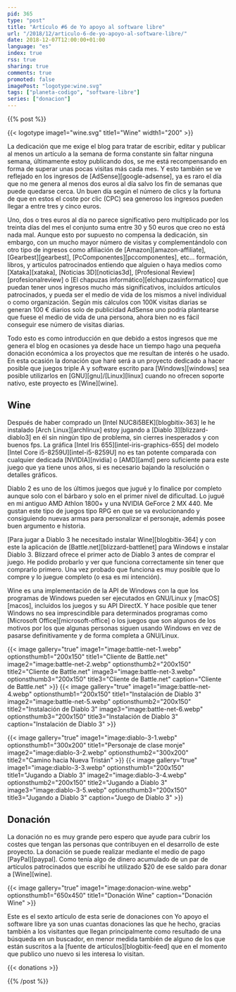 ```yaml
---
pid: 365
type: "post"
title: "Artículo #6 de Yo apoyo al software libre"
url: "/2018/12/articulo-6-de-yo-apoyo-al-software-libre/"
date: 2018-12-07T12:00:00+01:00
language: "es"
index: true
rss: true
sharing: true
comments: true
promoted: false
imagePost: "logotype:wine.svg"
tags: ["planeta-codigo", "software-libre"]
series: ["donacion"]
---
```


{{% post %}}

{{< logotype image1="wine.svg" title1="Wine" width1="200" >}}

La dedicación que me exige el blog para tratar de escribir, editar y publicar al menos un artículo a la semana de forma constante sin faltar ninguna semana, últimamente estoy publicando dos, se me está recompensando en forma de superar unas pocas visitas más cada mes. Y esto también se ve reflejado en los ingresos de [AdSense][google-adsense], ya es raro el día que no me genera al menos dos euros al día salvo los fin de semanas que puede quedarse cerca. Un buen día según el número de clics y la fortuna de que en estos el coste por clic (CPC) sea generoso los ingresos pueden llegar a entre tres y cinco euros.

Uno, dos o tres euros al día no parece significativo pero multiplicado por los treinta días del mes el conjunto suma entre 30 y 50 euros que creo no está nada mal. Aunque esto por supuesto no compensa la dedicación, sin embargo, con un mucho mayor número de visitas y complementándolo con otro tipo de ingresos como afiliación de [Amazon][amazon-affiliate], [Gearbest][gearbest], [PcComponentes][pccomponentes], etc... formación, libros, y artículos patrocinados entiendo que alguien o haya medios como [Xataka][xataka], [Noticias 3D][noticias3d], [Profesional Review][profesionalreview] o [El chapuzas informático][elchapuzasinformatico] que puedan tener unos ingresos mucho más significativos, incluídos artículos patrocinados, y pueda ser el medio de vida de los mismos a nivel individual o como organización. Según mis cálculos con 100K visitas diarias se generan 100 € diarios solo de publicidad AdSense uno podría plantearse que fuese el medio de vida de una persona, ahora bien no es fácil conseguir ese número de visitas diarias.

Todo esto es como introducción en que debido a estos ingresos que me genera el blog en ocasiones ya desde hace un tiempo hago una pequeña donación económica a los proyectos que me resultan de interés o he usado. En esta ocasión la donación que haré será a un proyecto dedicado a hacer posible que juegos triple A y software escrito para [Windows][windows] sea posible utilizarlos en [GNU][gnu]/[Linux][linux] cuando no ofrecen soporte nativo, este proyecto es [Wine][wine].

## Wine

Después de haber comprado un [Intel NUC8i5BEK][blogbitix-363] le he instalado [Arch Linux][archlinux] estoy jugando a [Diablo 3][blizzard-diablo3] en él sin ningún tipo de problema, sin cierres inesperados y con buenos fps. La gráfica [Intel Iris 655][intel-iris-graphics-655] del modelo [Intel Core i5-8259U][intel-i5-8259U] no es tan potente comparada con cualquier dedicada [NVIDIA][nvidia] o [AMD][amd] pero suficiente para este juego que ya tiene unos años, si es necesario bajando la resolución o detalles gráficos.

Diablo 2 es uno de los últimos juegos que jugué y lo finalice por completo aunque solo con el bárbaro y solo en el primer nivel de dificultad. Lo jugué en mi antiguo AMD Athlon 1800+ y una NVIDIA GeForce 2 MX 440. Me gustan este tipo de juegos tipo RPG en que se va evolucionando y consiguiendo nuevas armas para personalizar el personaje, además posee buen argumento e historia.

[Para jugar a Diablo 3 he necesitado instalar Wine][blogbitix-364] y con este la aplicación de [Battle.net][blizzard-battlenet] para Windows e instalar Diablo 3. Blizzard ofrece el primer acto de Diablo 3 antes de comprar el juego. He podido probarlo y ver que funciona correctamente sin tener que comprarlo primero. Una vez probado que funciona es muy posible que lo compre y lo juegue completo (o esa es mi intención).

Wine es una implementación de la API de Windows con la que los programas de Windows pueden ser ejecutados en GNU/Linux y [macOS][macos], incluidos los juegos y su API DirectX. Y hace posible que tener Windows no sea imprescindible para determinados programas como [Microsoft Office][microsoft-office] o los juegos que son algunos de los motivos por los que algunas personas siguen usando Windows en vez de pasarse definitivamente y de forma completa a GNU/Linux.

{{< image
    gallery="true"
    image1="image:battle-net-1.webp" optionsthumb1="200x150" title1="Cliente de Battle.net"
    image2="image:battle-net-2.webp" optionsthumb2="200x150" title2="Cliente de Battle.net"
    image3="image:battle-net-3.webp" optionsthumb3="200x150" title3="Cliente de Battle.net"
    caption="Cliente de Battle.net" >}}
{{< image
    gallery="true"
    image1="image:battle-net-4.webp" optionsthumb1="200x150" title1="Instalación de Diablo 3"
    image2="image:battle-net-5.webp" optionsthumb2="200x150" title2="Instalación de Diablo 3"
    image3="image:battle-net-6.webp" optionsthumb3="200x150" title3="Instalación de Diablo 3"
    caption="Instalación de Diablo 3" >}}

{{< image
    gallery="true"
    image1="image:diablo-3-1.webp" optionsthumb1="300x200" title1="Personaje de clase monje"
    image2="image:diablo-3-2.webp" optionsthumb2="300x200" title2="Camino hacia Nueva Tristán" >}}
{{< image
    gallery="true"
    image1="image:diablo-3-3.webp" optionsthumb1="200x150" title1="Jugando a Diablo 3"
    image2="image:diablo-3-4.webp" optionsthumb2="200x150" title2="Jugando a Diablo 3"
    image3="image:diablo-3-5.webp" optionsthumb3="200x150" title3="Jugando a Diablo 3"
    caption="Juego de Diablo 3" >}}

## Donación

La donación no es muy grande pero espero que ayude para cubrir los costes que tengan las personas que contribuyen en el desarrollo de este proyecto. La donación se puede realizar mediante el medio de pago [PayPal][paypal]. Como tenía algo de dinero acumulado de un par de artículos patrocinados que escribí he utilizado $20 de ese saldo para donar a [Wine][wine].

{{< image
    gallery="true"
    image1="image:donacion-wine.webp" optionsthumb1="650x450" title1="Donación Wine"
    caption="Donación Wine" >}}

Este es el sexto artículo de esta serie de donaciones con Yo apoyo el software libre ya son unas cuantas donaciones las que he hecho, gracias también a los visitantes que llegan principalmente como resultado de una búsqueda en un buscador, en menor medida también de alguno de los que están suscritos a la [fuente de artículos][blogbitix-feed] que en el momento que publico uno nuevo si les interesa lo visitan.

{{< donations >}}

{{% /post %}}
